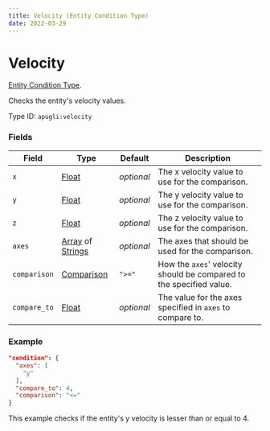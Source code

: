 ```yaml
---
title: Velocity (Entity Condition Type)
date: 2022-03-29
---
```


# Velocity

[Entity Condition Type](../entity_condition_types.md).

Checks the entity's velocity values.

Type ID: `apugli:velocity`

### Fields

Field  | Type | Default | Description
-------|------|---------|-------------
`x` | [Float](https://origins.readthedocs.io/en/latest/types/data_types/float/) | *optional* | The x velocity value to use for the comparison.
`y` | [Float](https://origins.readthedocs.io/en/latest/types/data_types/float/) | *optional* | The y velocity value to use for the comparison.
`z` | [Float](https://origins.readthedocs.io/en/latest/types/data_types/float/) | *optional* | The z velocity value to use for the comparison.
`axes` | [Array](https://origins.readthedocs.io/en/latest/types/data_types/array/) of [Strings](https://origins.readthedocs.io/en/latest/types/data_types/string/)| *optional* | The axes that should be used for the comparison.
`comparison` | [Comparison](https://origins.readthedocs.io/en/latest/types/data_types/comparison/)	| `">="` | How the `axes`' velocity should be compared to the specified value.
`compare_to` | [Float](https://origins.readthedocs.io/en/latest/types/data_types/float/) | *optional* | The value for the axes specified in `axes` to compare to.


### Example
```json
"condition": {
  "axes": [
    "y"
  ],
  "compare_to": 4,
  "comparison": "<="
}
```
This example checks if the entity's y velocity is lesser than or equal to 4.